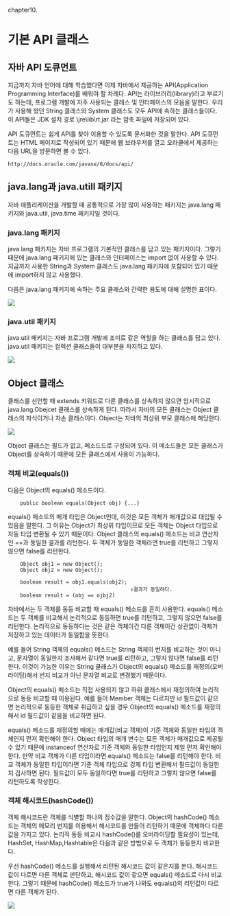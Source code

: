 chapter10.

기본 API 클래스
===============================

## 자바 API 도큐먼트

지금까지 자바 언어에 대해 학습했다면 이제 자바에서 제공하는 API(Application Programming Interface)를 배워야 할 차례다. API는 라이브러리(library)라고 부르기도 하는데, 프로그램 개발에 자주 사용되는 클래스 및 인터페이스의 모음을 말한다. 우리가 사용해 왔던 String 클래스와 System 클래스도 모두 API에 속하는 클래스들이다. 이 API들은 JDK 설치 경로 \jre\lib\rt.jar 라는 암축 파일에 저장되어 있다.

API 도큐먼트는 쉽게 API를 찾아 이용할 수 있도록 문서화한 것을 말한다. API 도큐먼트는 HTML 페이지로 작성되어 있기 때문에 웹 브라우저를 열고 오라클에서 제공하는 다음 URL을 방문하면 볼 수 있다.

    http://docs.oracle.com/javase/8/docs/api/

## java.lang과 java.utill 패키지
자바 애플리케이션을 개발할 때 공통적으로 가장 많이 사용하는 패키지는 java.lang 패키지와 java.util, java.time 패키지일 것이다.

### java.lang 패키지
java.lang 패키지는 자바 프로그램의 기본적인 클래스를 담고 있는 패키지이다. 그렇기 때문에 java.lang 패키지에 있는 클래스와 인터페이스는 import 없이 사용할 수 있다. 지금까지 사용한 String과 System 클래스도 java.lang 패키지에 포함되어 있기 때문에 import하지 않고 사용했다.

다음은 java.lang 패키지에 속하는 주요 클래스와 간략한 용도에 대해 설명한 표이다.

<img src = "https://t1.daumcdn.net/cfile/tistory/2255EF495696F9372F"></img>

### java.util 패키지
java.util 패키지는 자바 프로그램 개발에 조미료 같은 역할을 하는 클래스를 담고 있다. java.util 패키지는 컬렉션 클래스들이 대부분을 차지하고 있다. 

<img src = "https://t1.daumcdn.net/cfile/tistory/234699495696F93807"></img>

## Object 클래스
클래스를 선언할 때 extends 키워드로 다른 클래스를 상속하지 않으면 암시적으로 java.lang.Obejcet 클래스를 상속하게 된다. 따라서 자바의 모든 클래스는 Object 클래스의 자식이거나 자손 클래스이다. Object는 자바의 최상위 부모 클래스에 해당한다.

<img src = "https://t1.daumcdn.net/cfile/tistory/274E2D4A5697033327"></img>

Object 클래스는 필드가 없고, 메소드드로 구성되어 있다. 이 메소드들은 모든 클래스가 Object를 상속하기 때문에 모든 클래스에서 사용이 가능하다.

### 객체 비교(equals())
다음은 Object의 equals() 메소드이다.

		public boolean equals(Object obj) {...}

equals() 메소드의 매개 타입은 Object인데, 이것은 모든 객체가 매개값으로 대입될 수 있음을 말한다. 그 이유는 Object가 최상위 타입이므로 모든 객체는 Object 타입으로 자동 타입 변환될 수 있기 때문이다. Object 클래스의 equals() 메소드는 비교 연산자인 ==과 동일한 결과를 리턴한다. 두 객체가 동일한 객체라면 true를 리턴하고 그렇지 않으면 false를 리턴한다.

		Object obj1 = new Object();
		Object obj2 = new Object();
		
		boolean result = obj1.equals(obj2);
											↕결과가 동일하다. 
		boolean result = (obj == ojbj2)

자바에서는 두 객체를 동등 비교할 때 equals() 메소드를 흔히 사용한다. equals() 메소드는 두 객체를 비교해서 논리적으로 동등하면 true를 리턴하고, 그렇지 않으면 false를 리턴한다. 논리적으로 동등하다는 것은 같은 객체이건 다른 객체이건 상관없이 객체가 저장하고 있는 데이터가 동일함을 뜻한다.

예를 들어 String 객체의 equals() 메소드는 String 객체의 번지를 비교하는 것이 아니고, 문자열이 동일한지 조사해서 같다면 true를 리턴하고, 그렇지 않다면 false를 리턴한다. 이것이 가능한 이유는 String 클래스가 Object의 equals() 메소드를 재정의(오버라이딩)해서 번지 비교가 아닌 문자열 비교로 변경했기 때문이다.

Object의 equals() 메소드는 직접 사용되지 않고 하위 클래스에서 재정의하여 논리적으로 동등 비교할 때 이용된다. 예를 들어 Member 객체는 다르지만 id 필드값이 같으면 논리적으로 동등한 객체로 취급하고 싶을 경우 Object의 equals() 메소드를 재정의해서 id 필드값이 같음을 비교하면 된다.

equals() 메소드를 재정의할 때에는 매개값(비교 객체)이 기준 객체와 동일한 타입의 객체인지 먼저 확인해야 한다. Object 타입의 매개 변수는 모든 객체가 매개값으로 제공될 수 있기 때문에 instanceof 연산자로 기준 객체와 동일한 타입인지 제일 먼저 확인해야 한다. 만약 비교 객체가 다른 타입이라면 equals() 메소드는 false를 리턴해야 한다. 비교 객체가 동일한 타입이라면 기준 객체 타입으로 강제 타입 변환해서 필드값이 동일한지 검사하면 된다. 필드값이 모두 동일하다면 true를 리턴하고 그렇지 않으면 false를 리턴하도록 작성한다.


### 객체 해시코드(hashCode())
객체 해시코드란 객체를 식별할 하나의 정수값을 말한다. Object의 hashCode() 메소드는 객체의 메모리 번지를 이용해서 해시코드를 만들어 리턴하기 때문에 객체마다 다른 값을 가지고 있다. 논리적 동등 비교시 hashCode()를 오버라이딩할 필요성이 있는데, HashSet, HashMap,Hashtable은 다음과 같은 방법으로 두 객체가 동등한지 비교한다.

우선 hashCode() 메소드를 실행해서 리턴된 해시코드 값이 같은지를 본다. 해시코드 값이 다르면 다른 객체로 판단하고, 해시코드 값이 같으면 equals() 메소드로 다시 비교한다. 그렇기 때문에 hashCode() 메소드가 true가 나와도 equals()의 리턴값이 다르면 다른 객체가 된다.

<img src = "https://t1.daumcdn.net/cfile/tistory/231DCB4A569703352B"></img>













































































































